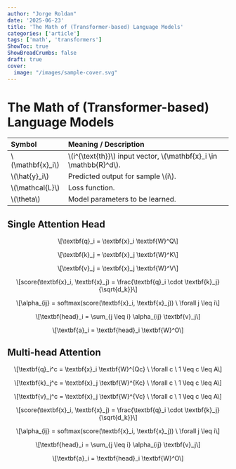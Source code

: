 ```yaml
---
author: "Jorge Roldan"
date: '2025-06-23'
title: 'The Math of (Transformer-based) Language Models'
categories: ['article']
tags: ['math', 'transformers']
ShowToc: true
ShowBreadCrumbs: false
draft: true
cover:
  image: "/images/sample-cover.svg"
---
```

<h1 id="the-math-of-transformer-based-language-models">The Math of
(Transformer-based) Language Models</h1>
<table>
<thead>
<tr>
<th style="text-align: left;"><strong>Symbol</strong></th>
<th style="text-align: left;"><strong>Meaning /
Description</strong></th>
</tr>
</thead>
<tbody>
<tr>
<td style="text-align: left;"><span
class="math inline">\(\mathbf{x}_i\)</span></td>
<td style="text-align: left;"><span
class="math inline">\(i^{\text{th}}\)</span> input vector, <span
class="math inline">\(\mathbf{x}_i \in \mathbb{R}^d\)</span>.</td>
</tr>
<tr>
<td style="text-align: left;"><span
class="math inline">\(\hat{y}_i\)</span></td>
<td style="text-align: left;">Predicted output for sample <span
class="math inline">\(i\)</span>.</td>
</tr>
<tr>
<td style="text-align: left;"><span
class="math inline">\(\mathcal{L}\)</span></td>
<td style="text-align: left;">Loss function.</td>
</tr>
<tr>
<td style="text-align: left;"><span
class="math inline">\(\theta\)</span></td>
<td style="text-align: left;">Model parameters to be learned.</td>
</tr>
</tbody>
</table>
<h2 id="single-attention-head">Single Attention Head</h2>
<p><span class="math display">\[\textbf{q}_i = \textbf{x}_i
\textbf{W}^Q\]</span></p>
<p><span class="math display">\[\textbf{k}_j = \textbf{x}_j
\textbf{W}^K\]</span></p>
<p><span class="math display">\[\textbf{v}_j = \textbf{x}_j
\textbf{W}^V\]</span></p>
<p><span class="math display">\[score(\textbf{x}_i, \textbf{x}_j) =
\frac{\textbf{q}_i \cdot \textbf{k}_j}{\sqrt{d_k}}\]</span></p>
<p><span class="math display">\[\alpha_{ij} =
softmax(score(\textbf{x}_i, \textbf{x}_j))  \ \forall j \leq
i\]</span></p>
<p><span class="math display">\[\textbf{head}_i = \sum_{j \leq i}
\alpha_{ij} \textbf{v}_j\]</span></p>
<p><span class="math display">\[\textbf{a}_i = \textbf{head}_i
\textbf{W}^O\]</span></p>
<h2 id="multi-head-attention">Multi-head Attention</h2>
<p><span class="math display">\[\textbf{q}_i^c = \textbf{x}_i
\textbf{W}^{Qc} \ \forall c \ 1 \leq c \leq A\]</span></p>
<p><span class="math display">\[\textbf{k}_j^c = \textbf{x}_j
\textbf{W}^{Kc} \ \forall c \ 1 \leq c \leq A\]</span></p>
<p><span class="math display">\[\textbf{v}_j^c = \textbf{x}_j
\textbf{W}^{Vc} \ \forall c \ 1 \leq c \leq A\]</span></p>
<p><span class="math display">\[score(\textbf{x}_i, \textbf{x}_j) =
\frac{\textbf{q}_i \cdot \textbf{k}_j}{\sqrt{d_k}}\]</span></p>
<p><span class="math display">\[\alpha_{ij} =
softmax(score(\textbf{x}_i, \textbf{x}_j))  \ \forall j \leq
i\]</span></p>
<p><span class="math display">\[\textbf{head}_i = \sum_{j \leq i}
\alpha_{ij} \textbf{v}_j\]</span></p>
<p><span class="math display">\[\textbf{a}_i = \textbf{head}_i
\textbf{W}^O\]</span></p>

